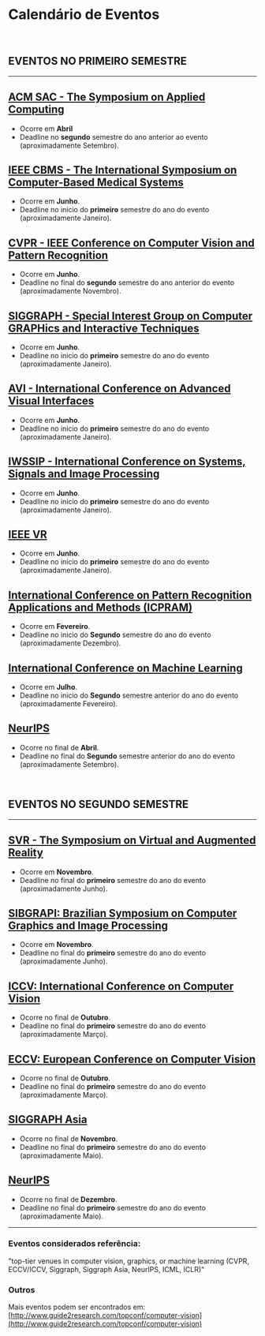 # Calendário de Eventos

<BR>
  
## EVENTOS NO PRIMEIRO SEMESTRE

<HR>
  
## [ACM SAC - The Symposium on Applied Computing](https://www.sigapp.org/sac/)
* Ocorre em **Abril**
* Deadline no **segundo** semestre do ano anterior ao evento (aproximadamente Setembro).

## [IEEE CBMS - The International Symposium on Computer-Based Medical Systems](http://www.wikicfp.com/cfp/program?id=377)
* Ocorre em **Junho**.
* Deadline no início do **primeiro** semestre do ano do evento (aproximadamente Janeiro).

## [CVPR - IEEE Conference on Computer Vision and Pattern Recognition](http://cvpr2019.thecvf.com/)
* Ocorre em **Junho**.
* Deadline no final do **segundo** semestre do ano anterior do evento (aproximadamente Novembro).

## [SIGGRAPH - Special Interest Group on Computer GRAPHics and Interactive Techniques](http://sa2019.siggraph.org/)
* Ocorre em **Junho**.
* Deadline no inicio do **primeiro** semestre do ano do evento (aproximadamente Janeiro).

## [AVI - International Conference on Advanced Visual Interfaces](https://sites.google.com/unisa.it/avi2020/)
* Ocorre em **Junho**.
* Deadline no inicio do **primeiro** semestre do ano do evento (aproximadamente Janeiro).

## [IWSSIP - International Conference on Systems, Signals and Image Processing](http://ieeevr.org/)
* Ocorre em **Junho**.
* Deadline no inicio do **primeiro** semestre do ano do evento (aproximadamente Janeiro).

## [IEEE VR](https://sites.google.com/unisa.it/avi2020/)
* Ocorre em **Junho**.
* Deadline no inicio do **primeiro** semestre do ano do evento (aproximadamente Janeiro).

## [International Conference on Pattern Recognition Applications and Methods (ICPRAM)](http://www.icpram.org/)
* Ocorre em **Fevereiro**.
* Deadline no inicio do **Segundo** semestre do ano do evento (aproximadamente Dezembro).

## [International Conference on Machine Learning](https://icml.cc/)
* Ocorre em **Julho**.
* Deadline no inicio do **Segundo** semestre anterior do ano do evento (aproximadamente Fevereiro).

## [NeurIPS](https://iclr.cc)
* Ocorre no final de **Abril**.
* Deadline no final do **Segundo** semestre anterior do ano do evento (aproximadamente Setembro).

<BR>

## EVENTOS NO SEGUNDO SEMESTRE

<HR>
  
## [SVR - The Symposium on Virtual and Augmented Reality](http://svr.net.br/)
* Ocorre em **Novembro**.
* Deadline no final do **primeiro** semestre do ano do evento (aproximadamente Junho).

 
## [SIBGRAPI: Brazilian Symposium on Computer Graphics and Image Processing](http://www.wikicfp.com/cfp/program?id=2655&f=Brazilian%20Symposium%20on%20Computer%20Graphics%20and%20Image%20Processing)
* Ocorre em **Novembro**.
* Deadline no final do **primeiro** semestre do ano do evento (aproximadamente Junho).

## [ICCV: International Conference on Computer Vision](http://www.wikicfp.com/cfp/program?id=1325&s=ICCV&f=International%20Conference%20on%20Computer%20Vision)
* Ocorre no final de **Outubro**.
* Deadline no final do **primeiro** semestre do ano do evento (aproximadamente Março).

## [ECCV: European Conference on Computer Vision](http://www.wikicfp.com/cfp/program?id=800)
* Ocorre no final de **Outubro**.
* Deadline no final do **primeiro** semestre do ano do evento (aproximadamente Março).

## [SIGGRAPH Asia](https://sa2019.siggraph.org/about-us/sa2020)
* Ocorre no final de **Novembro**.
* Deadline no final do **primeiro** semestre do ano do evento (aproximadamente Maio).

## [NeurIPS](https://nips.cc/)
* Ocorre no final de **Dezembro**.
* Deadline no final do **primeiro** semestre do ano do evento (aproximadamente Maio).


<HR>

### Eventos considerados referência:
"top-tier venues in computer vision, graphics, or machine learning (CVPR, ECCV/ICCV, Siggraph, Siggraph Asia, NeurIPS, ICML, ICLR)"

### Outros

Mais eventos podem ser encontrados em: [http://www.guide2research.com/topconf/computer-vision](http://www.guide2research.com/topconf/computer-vision)


